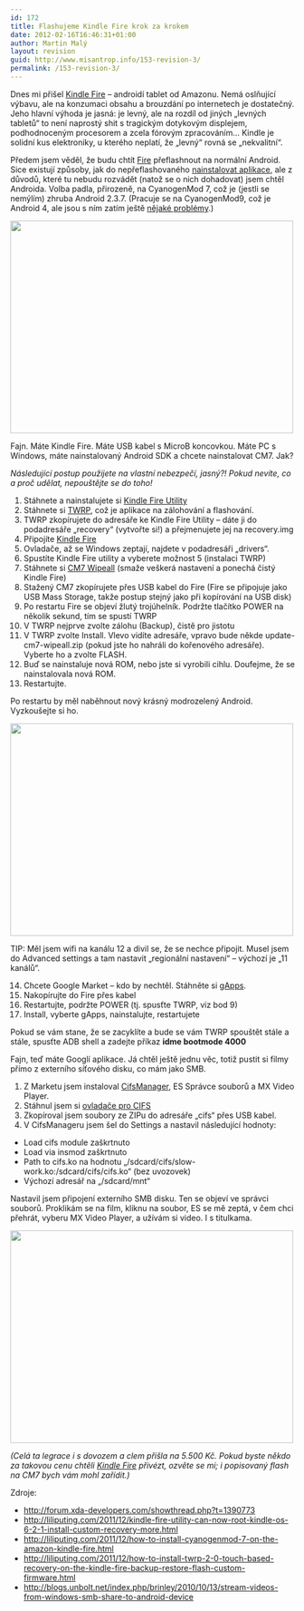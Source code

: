 ```yaml
---
id: 172
title: Flashujeme Kindle Fire krok za krokem
date: 2012-02-16T16:46:31+01:00
author: Martin Malý
layout: revision
guid: http://www.misantrop.info/153-revision-3/
permalink: /153-revision-3/
---
```

Dnes mi přišel [Kindle Fire](http://www.amazon.com/gp/product/B0051VVOB2/ref=as_li_ss_tl?ie=UTF8&tag=dein-20&linkCode=as2&camp=1789&creative=390957&creativeASIN=B0051VVOB2) &#8211; androidí tablet od Amazonu. Nemá oslňující výbavu, ale na konzumaci obsahu a brouzdání po internetech je dostatečný. Jeho hlavní výhoda je jasná: je levný, ale na rozdíl od jiných &#8222;levných tabletů&#8220; to není naprostý shit s tragickým dotykovým displejem, podhodnoceným procesorem a zcela fórovým zpracováním&#8230; Kindle je solidní kus elektroniky, u kterého neplatí, že &#8222;levný&#8220; rovná se &#8222;nekvalitní&#8220;.

<!--more-->

Předem jsem věděl, že budu chtít [Fire](http://www.amazon.com/gp/product/B0051VVOB2/ref=as_li_ss_tl?ie=UTF8&tag=dein-20&linkCode=as2&camp=1789&creative=390957&creativeASIN=B0051VVOB2) přeflashnout na normální Android. Sice existují způsoby, jak do nepřeflashovaného [nainstalovat aplikace](http://spravodaj.madaj.net/view.php/2012/02-ako-sa-naborit-do-kindle-fire-bez-rootovania), ale z důvodů, které tu nebudu rozvádět (natož se o nich dohadovat) jsem chtěl Androida. Volba padla, přirozeně, na CyanogenMod 7, což je (jestli se nemýlím) zhruba Android 2.3.7. (Pracuje se na CyanogenMod9, což je Android 4, ale jsou s ním zatím ještě [nějaké problémy](https://docs.google.com/spreadsheet/ccc?key=0ArJmKQhhE5AFdGd2U0F3dFlkcno3dmdreFRtWUUtYVE#gid=0).)

<a href="http://www.misantrop.info/flashujeme-kindle-fire-krok-za-krokem/20120216_009/" rel="attachment wp-att-157"><img class="aligncenter size-medium wp-image-157" title="20120216_009" src="http://www.misantrop.info/wp-content/uploads/2012/02/20120216_009-500x375.jpg" alt="" width="500" height="375" srcset="https://www.misantrop.info/wp-content/uploads/2012/02/20120216_009-500x375.jpg 500w, https://www.misantrop.info/wp-content/uploads/2012/02/20120216_009-200x150.jpg 200w, https://www.misantrop.info/wp-content/uploads/2012/02/20120216_009-1024x768.jpg 1024w, https://www.misantrop.info/wp-content/uploads/2012/02/20120216_009.jpg 1280w" sizes="(max-width: 500px) 100vw, 500px" /></a>

Fajn. Máte Kindle Fire. Máte USB kabel s MicroB koncovkou. Máte PC s Windows, máte nainstalovaný Android SDK a chcete nainstalovat CM7. Jak?

_Následující postup použijete na vlastní nebezpečí, jasný?! Pokud nevíte, co a proč udělat, nepouštějte se do toho!_

1. Stáhnete a nainstalujete si [Kindle Fire Utility](http://forum.xda-developers.com/showthread.php?t=1399889)  
2. Stáhnete si [TWRP](http://techerrata.com/file/twrp2/twrp-blaze-2.0.0RC0.img), což je aplikace na zálohování a flashování.  
3. TWRP zkopírujete do adresáře ke Kindle Fire Utility &#8211; dáte ji do podadresáře &#8222;recovery&#8220; (vytvořte si!) a přejmenujete jej na recovery.img  
4. Připojíte [Kindle Fire](http://www.amazon.com/gp/product/B0051VVOB2/ref=as_li_ss_tl?ie=UTF8&tag=dein-20&linkCode=as2&camp=1789&creative=390957&creativeASIN=B0051VVOB2)  
5. Ovladače, až se Windows zeptají, najdete v podadresáři &#8222;drivers&#8220;.  
6. Spustíte Kindle Fire utility a vyberete možnost 5 (instalaci TWRP)  
7. Stáhnete si [CM7 Wipeall](http://www.mediafire.com/?7afc1173l7yc0qv) (smaže veškerá nastavení a ponechá čistý Kindle Fire)  
8. Stažený CM7 zkopírujete přes USB kabel do Fire (Fire se připojuje jako USB Mass Storage, takže postup stejný jako při kopírování na USB disk)  
9. Po restartu Fire se objeví žlutý trojúhelník. Podržte tlačítko POWER na několik sekund, tím se spustí TWRP  
10. V TWRP nejprve zvolte zálohu (Backup), čistě pro jistotu  
11. V TWRP zvolte Install. Vlevo vidíte adresáře, vpravo bude někde update-cm7-wipeall.zip (pokud jste ho nahráli do kořenového adresáře). Vyberte ho a zvolte FLASH.  
12. Buď se nainstaluje nová ROM, nebo jste si vyrobili cihlu. Doufejme, že se nainstalovala nová ROM.  
13. Restartujte.

Po restartu by měl naběhnout nový krásný modrozelený Android. Vyzkoušejte si ho.

<a href="http://www.misantrop.info/flashujeme-kindle-fire-krok-za-krokem/20120216_010/" rel="attachment wp-att-156"><img class="aligncenter size-medium wp-image-156" title="20120216_010" src="http://www.misantrop.info/wp-content/uploads/2012/02/20120216_010-500x375.jpg" alt="" width="500" height="375" srcset="https://www.misantrop.info/wp-content/uploads/2012/02/20120216_010-500x375.jpg 500w, https://www.misantrop.info/wp-content/uploads/2012/02/20120216_010-200x150.jpg 200w, https://www.misantrop.info/wp-content/uploads/2012/02/20120216_010-1024x768.jpg 1024w, https://www.misantrop.info/wp-content/uploads/2012/02/20120216_010.jpg 1280w" sizes="(max-width: 500px) 100vw, 500px" /></a>

TIP: Měl jsem wifi na kanálu 12 a divil se, že se nechce připojit. Musel jsem do Advanced settings a tam nastavit &#8222;regionální nastavení&#8220; &#8211; výchozí je &#8222;11 kanálů&#8220;.

14. Chcete Google Market &#8211; kdo by nechtěl. Stáhněte si [gApps](http://goo-inside.me/gapps/gapps-gb-20110828-signed.zip).  
15. Nakopírujte do Fire přes kabel  
16. Restartujte, podržte POWER (tj. spusťte TWRP, viz bod 9)  
17. Install, vyberte gApps, nainstalujte, restartujete

Pokud se vám stane, že se zacyklíte a bude se vám TWRP spouštět stále a stále, spusťte ADB shell a zadejte příkaz **idme bootmode 4000**

Fajn, teď máte Googlí aplikace. Já chtěl ještě jednu věc, totiž pustit si filmy přímo z externího síťového disku, co mám jako SMB.

1. Z Marketu jsem instaloval <a href="https://market.android.com/details?id=ws.plattner.cifsmanager&hl=en" rel="nofollow" target="_blank">CifsManager</a>, ES Správce souborů a MX Video Player.  
2. Stáhnul jsem si <a href="http://forum.xda-developers.com/showthread.php?t=1396960" rel="nofollow" target="_blank">ovladače pro CIFS</a>  
3. Zkopíroval jsem soubory ze ZIPu do adresáře &#8222;cifs&#8220; přes USB kabel.  
4. V CifsManageru jsem šel do Settings a nastavil následující hodnoty:

  * Load cifs module zaškrtnuto
  * Load via insmod zaškrtnuto
  * Path to cifs.ko na hodnotu &#8222;/sdcard/cifs/slow-work.ko:/sdcard/cifs/cifs.ko&#8220; (bez uvozovek)
  * Výchozí adresář na &#8222;/sdcard/mnt&#8220;

Nastavil jsem připojení externího SMB disku. Ten se objeví ve správci souborů. Proklikám se na film, kliknu na soubor, ES se mě zeptá, v čem chci přehrát, vyberu MX Video Player, a užívám si video. I s titulkama.

<a href="http://www.misantrop.info/flashujeme-kindle-fire-krok-za-krokem/20120216_012/" rel="attachment wp-att-154"><img class="aligncenter size-medium wp-image-154" title="20120216_012" src="http://www.misantrop.info/wp-content/uploads/2012/02/20120216_012-500x375.jpg" alt="" width="500" height="375" srcset="https://www.misantrop.info/wp-content/uploads/2012/02/20120216_012-500x375.jpg 500w, https://www.misantrop.info/wp-content/uploads/2012/02/20120216_012-200x150.jpg 200w, https://www.misantrop.info/wp-content/uploads/2012/02/20120216_012-1024x768.jpg 1024w, https://www.misantrop.info/wp-content/uploads/2012/02/20120216_012.jpg 1280w" sizes="(max-width: 500px) 100vw, 500px" /></a>

_(Celá ta legrace i s dovozem a clem přišla na 5.500 Kč. Pokud byste někdo za takovou cenu chtěli [Kindle Fire](http://www.amazon.com/gp/product/B0051VVOB2/ref=as_li_ss_tl?ie=UTF8&tag=dein-20&linkCode=as2&camp=1789&creative=390957&creativeASIN=B0051VVOB2) přivézt, ozvěte se mi; i popisovaný flash na CM7 bych vám mohl zařídit.)_

Zdroje:

  * <http://forum.xda-developers.com/showthread.php?t=1390773>
  * <http://liliputing.com/2011/12/kindle-fire-utility-can-now-root-kindle-os-6-2-1-install-custom-recovery-more.html>
  * <http://liliputing.com/2011/12/how-to-install-cyanogenmod-7-on-the-amazon-kindle-fire.html>
  * <http://liliputing.com/2011/12/how-to-install-twrp-2-0-touch-based-recovery-on-the-kindle-fire-backup-restore-flash-custom-firmware.html>
  * <http://blogs.unbolt.net/index.php/brinley/2010/10/13/stream-videos-from-windows-smb-share-to-android-device>